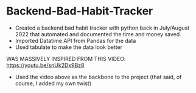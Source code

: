 # Backend-Bad-Habit-Tracker
- Created a backend bad habit tracker with python back in July/August 2022 that automated and documented the time and money saved.
- Imported Datatime API from Pandas for the data
- Used tabulate to make the data look better



WAS MASSIVELY INSPIRED FROM THIS VIDEO: https://youtu.be/snUk2Dx9Bz8
- Used the video above as the backbone to the project (that said, of course, I added my own twist)
